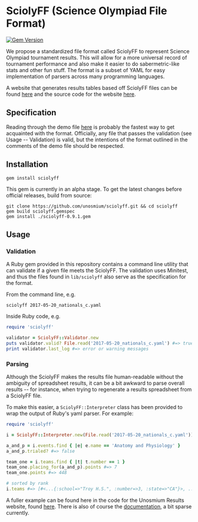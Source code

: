 # SciolyFF (Science Olympiad File Format)

[![Gem Version](https://badge.fury.io/rb/sciolyff.svg)](https://badge.fury.io/rb/sciolyff)

We propose a standardized file format called SciolyFF to represent Science
Olympiad tournament results. This will allow for a more universal record of
tournament performance and also make it easier to do sabermetric-like stats and
other fun stuff. The format is a subset of YAML for easy implementation of
parsers across many programming languages.

A website that generates results tables based off SciolyFF files can be found
[here](https://unosmium.org/results/) and the source code for the website
[here](https://github.com/unosmium/unosmium.org).

## Specification

Reading through the demo file [here](examples/demo.yaml) is probably the fastest
way to get acquainted with the format. Officially, any file that passes the
validation (see Usage -- Validation) is valid, but the intentions of the format
outlined in the comments of the demo file should be respected.

## Installation

```
gem install sciolyff
```

This gem is currently in an alpha stage. To get the latest changes before
official releases, build from source:

```
git clone https://github.com/unosmium/sciolyff.git && cd sciolyff
gem build sciolyff.gemspec
gem install ./sciolyff-0.9.1.gem
```

## Usage

### Validation

A Ruby gem provided in this repository contains a command line utility that can
validate if a given file meets the SciolyFF. The validation uses Minitest, and
thus the files found in `lib/sciolyff` also serve as the specification for the
format.

From the command line, e.g.

```
sciolyff 2017-05-20_nationals_c.yaml
```

Inside Ruby code, e.g.

```ruby
require 'sciolyff'

validator = SciolyFF::Validator.new
puts validator.valid? File.read('2017-05-20_nationals_c.yaml') #=> true
print validator.last_log #=> error or warning messages
```

### Parsing

Although the SciolyFF makes the results file human-readable without the
ambiguity of spreadsheet results, it can be a bit awkward to parse overall
results -- for instance, when trying to regenerate a results spreadsheet from a
SciolyFF file.

To make this easier, a `SciolyFF::Interpreter` class has been provided to wrap
the output of Ruby's yaml parser. For example:

```ruby
require 'sciolyff'

i = SciolyFF::Interpreter.new(File.read('2017-05-20_nationals_c.yaml'))

a_and_p = i.events.find { |e| e.name == 'Anatomy and Physiology' }
a_and_p.trialed? #=> false

team_one = i.teams.find { |t| t.number == 1 }
team_one.placing_for(a_and_p).points #=> 7
team_one.points #=> 448

# sorted by rank
i.teams #=> [#<...{:school=>"Troy H.S.", :number=>3, :state=>"CA"}>, ... ]
```

A fuller example can be found here in the code for the Unosmium Results website,
found
[here](https://github.com/unosmium/unosmium.org/blob/master/source/results/template.html.erb).
There is also of course the
[documentation](https://www.rubydoc.info/gems/sciolyff/0.9.1), a bit sparse
currently.
